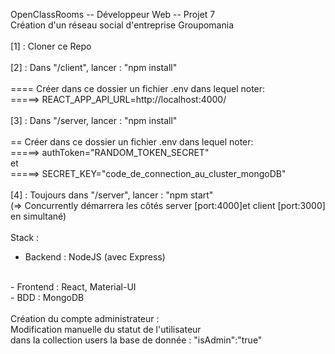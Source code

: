 OpenClassRooms -- Développeur Web -- Projet 7
<br/>
Création d'un réseau social d'entreprise Groupomania
<br/>
<br/>
[1] : Cloner ce Repo
<br/>
<br/>
[2] : Dans "/client", lancer : "npm install"
<br/>
<br/>
==== Créer dans ce dossier un fichier .env dans lequel noter: 
<br/>
=====> REACT_APP_API_URL=http://localhost:4000/
<br/>
<br/>
[3] : Dans "/server, lancer : "npm install"
<br/>
<br/>
== Créer dans ce dossier un fichier .env dans lequel noter: 
<br/>
=====> authToken="RANDOM_TOKEN_SECRET"
<br/>
et
<br/>
=====> SECRET_KEY="code_de_connection_au_cluster_mongoDB"
<br/>
<br/>
[4] : Toujours dans "/server", lancer : "npm start"
<br/>
(=> Concurrently démarrera les côtés server [port:4000]et client [port:3000] en simultané)
<br/>
<br/>
Stack :
<br/>
- Backend : NodeJS (avec Express)
<br/>
- Frontend : React, Material-UI
<br/>
- BDD : MongoDB
<br/>
<br/>
Création du compte administrateur :
<br/>
Modification manuelle du statut de l'utilisateur 
<br/>
dans la collection users la base de donnée : "isAdmin":"true"